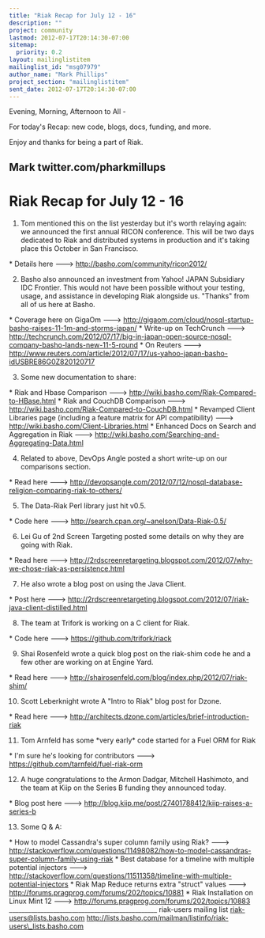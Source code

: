 ```yaml
---
title: "Riak Recap for July 12 - 16"
description: ""
project: community
lastmod: 2012-07-17T20:14:30-07:00
sitemap:
  priority: 0.2
layout: mailinglistitem
mailinglist_id: "msg07979"
author_name: "Mark Phillips"
project_section: "mailinglistitem"
sent_date: 2012-07-17T20:14:30-07:00
---
```



Evening, Morning, Afternoon to All -

For today's Recap: new code, blogs, docs, funding, and more.

Enjoy and thanks for being a part of Riak.

Mark
twitter.com/pharkmillups
-----------------------------------

Riak Recap for July 12 - 16
====================

1) Tom mentioned this on the list yesterday but it's worth relaying again:
we announced the first annual RICON conference. This will be two days
dedicated to Riak and distributed systems in production and it's taking
place this October in San Francisco.

\* Details here ---&gt; http://basho.com/community/ricon2012/

2) Basho also announced an investment from Yahoo! JAPAN Subsidiary IDC
Frontier. This would not have been possible without your testing, usage,
and assistance in developing Riak alongside us. "Thanks" from all of us
here at Basho.

\* Coverage here on GigaOm ---&gt;
http://gigaom.com/cloud/nosql-startup-basho-raises-11-1m-and-storms-japan/
\* Write-up on TechCrunch ---&gt;
http://techcrunch.com/2012/07/17/big-in-japan-open-source-nosql-company-basho-lands-new-11-5-round
\* On Reuters ---&gt;
http://www.reuters.com/article/2012/07/17/us-yahoo-japan-basho-idUSBRE86G0Z820120717

3) Some new documentation to share:

\* Riak and Hbase Comparison ---&gt;
http://wiki.basho.com/Riak-Compared-to-HBase.html
\* Riak and CouchDB Comparison ---&gt;
http://wiki.basho.com/Riak-Compared-to-CouchDB.html
\* Revamped Client Libraries page (including a feature matrix for API
compatibility) ---&gt; http://wiki.basho.com/Client-Libraries.html
\* Enhanced Docs on Search and Aggregation in Riak ---&gt;
http://wiki.basho.com/Searching-and-Aggregating-Data.html

4) Related to above, DevOps Angle posted a short write-up on our
comparisons section.

\* Read here ---&gt;
http://devopsangle.com/2012/07/12/nosql-database-religion-comparing-riak-to-others/

5) The Data-Riak Perl library just hit v0.5.

\* Code here ---&gt; http://search.cpan.org/~anelson/Data-Riak-0.5/

6) Lei Gu of 2nd Screen Targeting posted some details on why they are going
with Riak.

\* Read here ---&gt;
http://2rdscreenretargeting.blogspot.com/2012/07/why-we-chose-riak-as-persistence.html

7) He also wrote a blog post on using the Java Client.

\* Post here ---&gt;
http://2rdscreenretargeting.blogspot.com/2012/07/riak-java-client-distilled.html

8) The team at Trifork is working on a C client for Riak.

\* Code here ---&gt; https://github.com/trifork/riack

9) Shai Rosenfeld wrote a quick blog post on the riak-shim code he and a
few other are working on at Engine Yard.

\* Read here ---&gt; http://shairosenfeld.com/blog/index.php/2012/07/riak-shim/

10) Scott Leberknight wrote A "Intro to Riak" blog post for Dzone.

\* Read here ---&gt;
http://architects.dzone.com/articles/brief-introduction-riak

11) Tom Arnfeld has some \*very early\* code started for a Fuel ORM for Riak

\* I'm sure he's looking for contributors ---&gt;
https://github.com/tarnfeld/fuel-riak-orm

12) A huge congratulations to the Armon Dadgar, Mitchell Hashimoto, and the
team at Kiip on the Series B funding they announced today.

\* Blog post here ---&gt;
http://blog.kiip.me/post/27401788412/kiip-raises-a-series-b

13) Some Q & A:

\* How to model Cassandra's super column family using Riak? ---&gt;
http://stackoverflow.com/questions/11498082/how-to-model-cassandras-super-column-family-using-riak
\* Best database for a timeline with multiple potential injectors ---&gt;
http://stackoverflow.com/questions/11511358/timeline-with-multiple-potential-injectors
\* Riak Map Reduce returns extra "struct" values ---&gt;
http://forums.pragprog.com/forums/202/topics/10881
\* Riak Installation on Linux Mint 12 ---&gt;
http://forums.pragprog.com/forums/202/topics/10883
\_\_\_\_\_\_\_\_\_\_\_\_\_\_\_\_\_\_\_\_\_\_\_\_\_\_\_\_\_\_\_\_\_\_\_\_\_\_\_\_\_\_\_\_\_\_\_
riak-users mailing list
riak-users@lists.basho.com
http://lists.basho.com/mailman/listinfo/riak-users\_lists.basho.com

